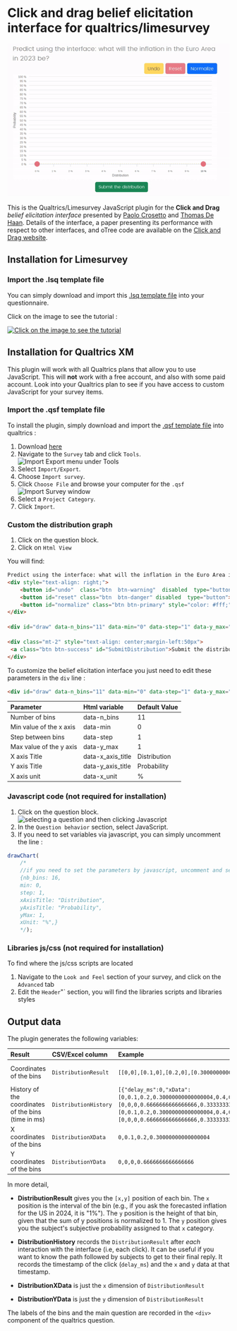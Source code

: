 # Click and drag belief elicitation interface for qualtrics/limesurvey

![](animated_gif/qualtrics_animated_gif.gif)

This is the Qualtrics/Limesurvey JavaScript plugin for the **Click and Drag** _belief elicitation interface_ presented by [Paolo Crosetto](https://paolocrosetto.wordpress.com/) and [Thomas De Haan](https://sites.google.com/view/thomas-de-haan). Details of the interface, a paper presenting its performance with respect to other interfaces, and oTree code are available on the [Click and Drag website](https://beliefelicitation.github.io/).

## Installation for Limesurvey
### Import the .lsq template file
You can simply download and import this [.lsq template
file](https://raw.githubusercontent.com/beliefelicitation/qualtrics/main/limesurvey_Click-and-drag_elicitation_builder_template.lsq) into your questionnaire.

Click on the image to see the tutorial :

[![Click on the image to see the tutorial](https://img.youtube.com/vi/QEHyH1YbNEQ/0.jpg)](https://www.youtube.com/watch?v=QEHyH1YbNEQ)

## Installation for Qualtrics XM

This plugin will work with all Qualtrics plans that allow you to use JavaScript. This will **not** work with a free account, and also with some paid account. Look into your Qualtrics plan to see if you have access to custom JavaScript for your survey items.

### Import the .qsf template file

To install the plugin, simply download and import the [.qsf template
file](https://raw.githubusercontent.com/beliefelicitation/qualtrics/main/Click-and-drag_elicitation_builder_template.qsf)
into qualtrics :

1.  Download
    [here](https://raw.githubusercontent.com/beliefelicitation/qualtrics/main/Click-and-drag_elicitation_builder_template.qsf)
2.  Navigate to the `Survey` tab and click `Tools`. ![Import Export menu under    Tools](https://www.qualtrics.com/m/assets/support/wp-content/uploads/2021/03/import-export-survey-2.png)
3.  Select `Import/Export`.
4.  Choose `Import survey`.
5.  Click `Choose File` and browse your computer for the `.qsf`
    ![Import Survey window](https://www.qualtrics.com/m/assets/support/wp-content/uploads/2021/03/import-export-survey-4.png)
6.  Select a `Project Category`.
7.  Click `Import`.

### Custom the distribution graph

1.  Click on the question block.
2.  Click on `Html View`

You will find:

``` html
Predict using the interface: what will the inflation in the Euro Area in 2023 be?
<div style="text-align: right;">
    <button id="undo"  class="btn  btn-warning"  disabled  type="button">Undo</button>
    <button id="reset" class="btn  btn-danger" disabled  type="button">Reset</button>
    <button id="normalize" class="btn btn-primary" style="color: #fff;"  type="button">Normalize</button>
</div>

<div id="draw" data-n_bins="11" data-min="0" data-step="1" data-y_max="1" data-x_axis_title="Distribution" data-y_axis_title="Probability" data-x_unit="%"></div>

<div class="mt-2" style="text-align: center;margin-left:50px">
 <a class="btn btn-success" id="SubmitDistribution">Submit the distribution</a>
</div>
```

To customize the belief elicitation interface you just need to edit these parameters in the `div` line :

``` html
<div id="draw" data-n_bins="11" data-min="0" data-step="1" data-y_max="1" data-x_axis_title="Distribution" data-y_axis_title="Probability" data-x_unit="%"></div>
```

| Parameter               | Html variable     | Default Value|
|:------------------------|:------------------|:-------------|
| Number of bins          | data-n_bins       | 11           |
| Min value of the x axis | data-min          | 0            |
| Step between bins       | data-step         | 1            |
| Max value of the y axis | data-y_max        | 1            |
| X axis Title            | data-x_axis_title | Distribution |
| Y axis Title            | data-y_axis_title | Probability  |
| X axis unit             | data-x_unit       | \%           |

### Javascript code (not required for installation)

1.  Click on the question block. ![selecting a question and then clicking   Javascript](https://www.qualtrics.com/m/assets/support/wp-content/uploads/2021/04/JavaScript12.png)
2.  In the `Question behavior` section, select JavaScript.
3. If you need to set variables via javascript, you can simply uncomment the line :
``` javascript
drawChart(
	/*
	//if you need to set the parameters by javascript, uncomment and set this dictionary :
	{nb_bins: 16,
	min: 0,
	step: 1,
	xAxisTitle: "Distribution",
	yAxisTitle: "Probability",
	yMax: 1,
	xUnit: "%",}
	*/);
```

### Libraries js/css (not required for installation)

To find where the js/css scripts are located

1. Navigate to the `Look and Feel` section of your survey, and click on the `Advanced` tab 
2. Edit the `Header`"` section, you will find the libraries scripts and libraries styles

## Output data

The plugin generates the following variables:

| Result               | CSV/Excel column     | Example | Type |
|:------------------------|:------------------|:-------------|:-------------|
|  Coordinates of the bins         | `DistributionResult`| `[[0,0],[0.1,0],[0.2,0],[0.30000000000000004,0.6666666666666666]]`           | List of List |
| History of the coordinates of the bins (time in ms) | `DistributionHistory`          | `[{"delay_ms":0,"xData":[0,0.1,0.2,0.30000000000000004,0.4,0.5,0.6000000000000001,0.7000000000000001,0.8,0.9,1],"yData":[0,0,0,0.6666666666666666,0.3333333333333333,0,0,0,0,0,0]},{"delay_ms":78585,"xData":[0,0.1,0.2,0.30000000000000004,0.4,0.5,0.6000000000000001,0.7000000000000001,0.8,0.9,1],"yData":[0,0,0,0.6666666666666666,0.3333333333333333,0,0,0,0,0,0]}]`            | List of Dict |
| X coordinates of the bins       | `DistributionXData`         |      `0,0.1,0.2,0.30000000000000004`      | List |
| Y coordinates of the bins            | `DistributionYData` | `0,0,0,0.6666666666666666` | List |

In more detail, 

- **DistributionResult** gives you the `[x,y]` position of each bin. The `x` position is the interval of the bin (e.g., if you ask the forecasted inflation for the US in 2024, it is "1%"). The `y` position is the height of that bin, given that the sum of y positions is normalized to 1. The `y` position gives you the subject's subjective probability assigned to that `x` category.

- **DistributionHistory** records the `DistributionResult` after _each_ interaction with the interface (i.e, each click). It can be useful if you want to know the path followed by subjects to get to their final reply. It records the timestamp of the click (`delay_ms`) and the `x` and `y` data at that timestamp. 

- **DistributionXData** is just the `x` dimension of `DistributionResult`

- **DistributionYData** is just the `y` dimension of `DistributionResult`

The labels of the bins and the main question are recorded in the `<div>` component of the qualtrics question. 
